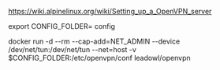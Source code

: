 https://wiki.alpinelinux.org/wiki/Setting_up_a_OpenVPN_server

export CONFIG_FOLDER= config

docker run -d --rm --cap-add=NET_ADMIN --device /dev/net/tun:/dev/net/tun --net=host -v $CONFIG_FOLDER:/etc/openvpn/conf leadowl/openvpn

